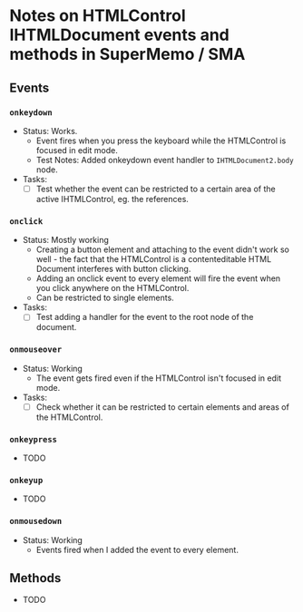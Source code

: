 # Notes on HTMLControl IHTMLDocument events and methods in SuperMemo / SMA

## Events
### `onkeydown`
- Status: Works.
    + Event fires when you press the keyboard while the HTMLControl is focused in edit mode.
    + Test Notes: Added onkeydown event handler to `IHTMLDocument2.body` node.
- Tasks:
    + [ ] Test whether the event can be restricted to a certain area of the active IHTMLControl, eg. the references.

### `onclick`
- Status: Mostly working
    + Creating a button element and attaching to the event didn't work so well - the fact that the HTMLControl is a contenteditable HTML Document interferes with button clicking.
    +  Adding an onclick event to every element will fire the event when you click anywhere on the HTMLControl.
    + Can be restricted to single elements.
- Tasks:
    + [ ] Test adding a handler for the event to the root node of the document.

### `onmouseover`
- Status: Working
    + The event gets fired even if the HTMLControl isn't focused in edit mode.
- Tasks:
    + [ ] Check whether it can be restricted to certain elements and areas of the HTMLControl.

### `onkeypress`
- TODO

### `onkeyup`
- TODO

### `onmousedown`
- Status: Working
    + Events fired when I added the event to every element.

## Methods
- TODO
